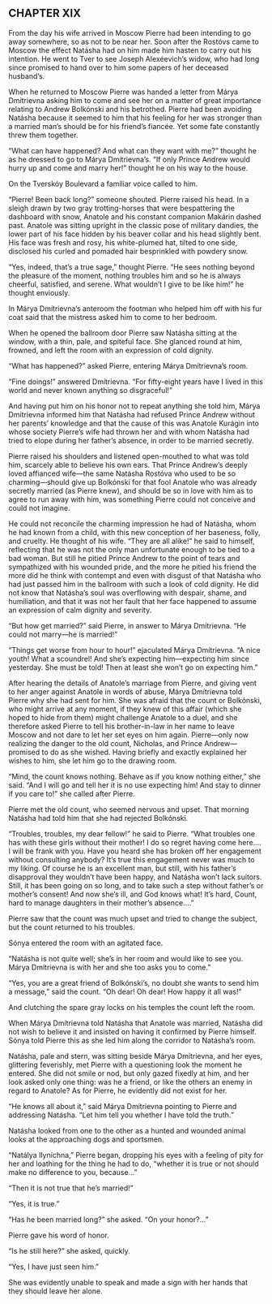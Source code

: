 ## CHAPTER XIX

From the day his wife arrived in Moscow Pierre had been intending to go
away somewhere, so as not to be near her. Soon after the Rostóvs came
to Moscow the effect Natásha had on him made him hasten to carry out
his intention. He went to Tver to see Joseph Alexéevich’s widow, who
had long since promised to hand over to him some papers of her deceased
husband’s.

When he returned to Moscow Pierre was handed a letter from Márya
Dmítrievna asking him to come and see her on a matter of great
importance relating to Andrew Bolkónski and his betrothed. Pierre had
been avoiding Natásha because it seemed to him that his feeling for her
was stronger than a married man’s should be for his friend’s fiancée.
Yet some fate constantly threw them together.

“What can have happened? And what can they want with me?” thought he
as he dressed to go to Márya Dmítrievna’s. “If only Prince Andrew would
hurry up and come and marry her!” thought he on his way to the house.

On the Tverskóy Boulevard a familiar voice called to him.

“Pierre! Been back long?” someone shouted. Pierre raised his head. In
a sleigh drawn by two gray trotting-horses that were bespattering the
dashboard with snow, Anatole and his constant companion Makárin dashed
past. Anatole was sitting upright in the classic pose of military
dandies, the lower part of his face hidden by his beaver collar and his
head slightly bent. His face was fresh and rosy, his white-plumed hat,
tilted to one side, disclosed his curled and pomaded hair besprinkled
with powdery snow.

“Yes, indeed, that’s a true sage,” thought Pierre. “He sees nothing
beyond the pleasure of the moment, nothing troubles him and so he is
always cheerful, satisfied, and serene. What wouldn’t I give to be like
him!” he thought enviously.

In Márya Dmítrievna’s anteroom the footman who helped him off with his
fur coat said that the mistress asked him to come to her bedroom.

When he opened the ballroom door Pierre saw Natásha sitting at the
window, with a thin, pale, and spiteful face. She glanced round at him,
frowned, and left the room with an expression of cold dignity.

“What has happened?” asked Pierre, entering Márya Dmítrievna’s room.

“Fine doings!” answered Dmítrievna. “For fifty-eight years have I lived
in this world and never known anything so disgraceful!”

And having put him on his honor not to repeat anything she told him,
Márya Dmítrievna informed him that Natásha had refused Prince Andrew
without her parents’ knowledge and that the cause of this was Anatole
Kurágin into whose society Pierre’s wife had thrown her and with whom
Natásha had tried to elope during her father’s absence, in order to be
married secretly.

Pierre raised his shoulders and listened open-mouthed to what was told
him, scarcely able to believe his own ears. That Prince Andrew’s
deeply loved affianced wife—the same Natásha Rostóva who used to be so
charming—should give up Bolkónski for that fool Anatole who was already
secretly married (as Pierre knew), and should be so in love with him as
to agree to run away with him, was something Pierre could not conceive
and could not imagine.

He could not reconcile the charming impression he had of Natásha, whom
he had known from a child, with this new conception of her baseness,
folly, and cruelty. He thought of his wife. “They are all alike!” he
said to himself, reflecting that he was not the only man unfortunate
enough to be tied to a bad woman. But still he pitied Prince Andrew to
the point of tears and sympathized with his wounded pride, and the more
he pitied his friend the more did he think with contempt and even with
disgust of that Natásha who had just passed him in the ballroom with
such a look of cold dignity. He did not know that Natásha’s soul was
overflowing with despair, shame, and humiliation, and that it was not
her fault that her face happened to assume an expression of calm dignity
and severity.

“But how get married?” said Pierre, in answer to Márya Dmítrievna. “He
could not marry—he is married!”

“Things get worse from hour to hour!” ejaculated Márya Dmítrievna. “A
nice youth! What a scoundrel! And she’s expecting him—expecting him
since yesterday. She must be told! Then at least she won’t go on
expecting him.”

After hearing the details of Anatole’s marriage from Pierre, and giving
vent to her anger against Anatole in words of abuse, Márya Dmítrievna
told Pierre why she had sent for him. She was afraid that the count or
Bolkónski, who might arrive at any moment, if they knew of this affair
(which she hoped to hide from them) might challenge Anatole to a duel,
and she therefore asked Pierre to tell his brother-in-law in her name to
leave Moscow and not dare to let her set eyes on him again. Pierre—only
now realizing the danger to the old count, Nicholas, and Prince
Andrew—promised to do as she wished. Having briefly and exactly
explained her wishes to him, she let him go to the drawing room.

“Mind, the count knows nothing. Behave as if you know nothing either,”
she said. “And I will go and tell her it is no use expecting him! And
stay to dinner if you care to!” she called after Pierre.

Pierre met the old count, who seemed nervous and upset. That morning
Natásha had told him that she had rejected Bolkónski.

“Troubles, troubles, my dear fellow!” he said to Pierre. “What troubles
one has with these girls without their mother! I do so regret having
come here.... I will be frank with you. Have you heard she has broken
off her engagement without consulting anybody? It’s true this engagement
never was much to my liking. Of course he is an excellent man, but
still, with his father’s disapproval they wouldn’t have been happy, and
Natásha won’t lack suitors. Still, it has been going on so long, and
to take such a step without father’s or mother’s consent! And now she’s
ill, and God knows what! It’s hard, Count, hard to manage daughters in
their mother’s absence....”

Pierre saw that the count was much upset and tried to change the
subject, but the count returned to his troubles.

Sónya entered the room with an agitated face.

“Natásha is not quite well; she’s in her room and would like to see you.
Márya Dmítrievna is with her and she too asks you to come.”

“Yes, you are a great friend of Bolkónski’s, no doubt she wants to send
him a message,” said the count. “Oh dear! Oh dear! How happy it all
was!”

And clutching the spare gray locks on his temples the count left the
room.

When Márya Dmítrievna told Natásha that Anatole was married, Natásha
did not wish to believe it and insisted on having it confirmed by Pierre
himself. Sónya told Pierre this as she led him along the corridor to
Natásha’s room.

Natásha, pale and stern, was sitting beside Márya Dmítrievna, and her
eyes, glittering feverishly, met Pierre with a questioning look the
moment he entered. She did not smile or nod, but only gazed fixedly at
him, and her look asked only one thing: was he a friend, or like the
others an enemy in regard to Anatole? As for Pierre, he evidently did
not exist for her.

“He knows all about it,” said Márya Dmítrievna pointing to Pierre and
addressing Natásha. “Let him tell you whether I have told the truth.”

Natásha looked from one to the other as a hunted and wounded animal
looks at the approaching dogs and sportsmen.

“Natálya Ilyníchna,” Pierre began, dropping his eyes with a feeling of
pity for her and loathing for the thing he had to do, “whether it is
true or not should make no difference to you, because...”

“Then it is not true that he’s married!”

“Yes, it is true.”

“Has he been married long?” she asked. “On your honor?...”

Pierre gave his word of honor.

“Is he still here?” she asked, quickly.

“Yes, I have just seen him.”

She was evidently unable to speak and made a sign with her hands that
they should leave her alone.





